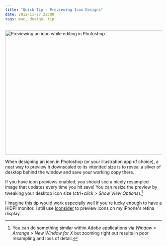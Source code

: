 ```yaml
---
title: "Quick Tip - Previewing Icon Designs"
date: 2012-11-27 22:00
tags: mac, design, tip
---
```


[<img class="shadow" src="/posts/icon-preview-tip/preview.jpg" width="1060" height="400" alt="Previewing an icon while editing in Photoshop" />][prev]

When designing an icon in Photoshop (or your illustration app of choice), a neat way to preview it downscaled to its intended size is to reveal a sliver of desktop behind the window and save your working copy there.

If you have icon previews enabled, you should see a nicely resampled image that updates every time you hit save! You can resize the preview by tweaking your desktop icon size (_ctrl+click > Show View Options_).[^1]

I imagine this tip would work especially well if you're lucky enough to have a HiDPI monitor. I still use [Iconsider][is] to preview icons on my iPhone's retina display.

[^1]: You can do something similar within Adobe applications via _Window > Arrange > New Window for X_ but zooming right out results in poor resampling and loss of detail.

[prev]: /app/cache/files/Posts/icon-preview-tip/preview.jpg
[is]: https://itunes.apple.com/us/app/iconsider-for-icon-deisigner/id415013162
